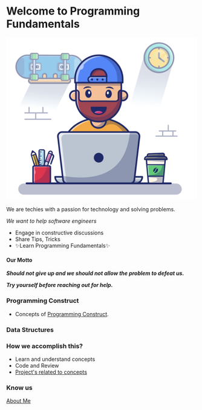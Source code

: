 # Welcome to Programming Fundamentals

![image](assets/images/programmer.png)

We are techies with a passion for technology and solving problems.

*We want to help software engineers*

- Engage in constructive discussions
- Share Tips, Tricks
- ✨Learn Programming Fundamentals✨

#### Our Motto
**_Should not give up and we should not allow the problem to defeat us._**

**_Try yourself before reaching out for help._**

### Programming Construct
- Concepts of [Programming Construct](/programming-constructs/).

### Data Structures



### How we accomplish this?

- Learn and understand concepts
- Code and Review
- [Project's related to concepts](https://github.com/santosh-1987/ScalingChallenges)

### Know us
[About Me](http://susant.in/)
